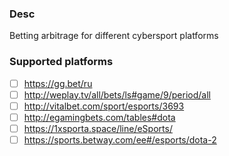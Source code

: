 ### Desc
Betting arbitrage for different cybersport platforms

### Supported platforms
- [ ] https://gg.bet/ru
- [ ] http://weplay.tv/all/bets/ls#game/9/period/all
- [ ] http://vitalbet.com/sport/esports/3693
- [ ] http://egamingbets.com/tables#dota
- [ ] https://1xsporta.space/line/eSports/
- [ ] https://sports.betway.com/ee#/esports/dota-2
